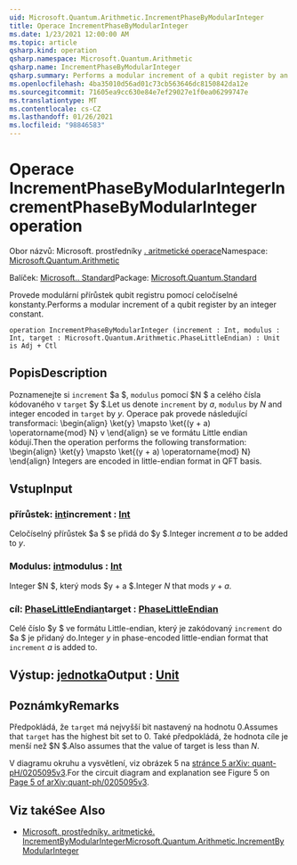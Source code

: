 ```yaml
---
uid: Microsoft.Quantum.Arithmetic.IncrementPhaseByModularInteger
title: Operace IncrementPhaseByModularInteger
ms.date: 1/23/2021 12:00:00 AM
ms.topic: article
qsharp.kind: operation
qsharp.namespace: Microsoft.Quantum.Arithmetic
qsharp.name: IncrementPhaseByModularInteger
qsharp.summary: Performs a modular increment of a qubit register by an integer constant.
ms.openlocfilehash: 4ba35010d56ad01c73cb563646dc8150842da12e
ms.sourcegitcommit: 71605ea9cc630e84e7ef29027e1f0ea06299747e
ms.translationtype: MT
ms.contentlocale: cs-CZ
ms.lasthandoff: 01/26/2021
ms.locfileid: "98846583"
---
```

# <a name="incrementphasebymodularinteger-operation"></a><span data-ttu-id="b15bf-102">Operace IncrementPhaseByModularInteger</span><span class="sxs-lookup"><span data-stu-id="b15bf-102">IncrementPhaseByModularInteger operation</span></span>

<span data-ttu-id="b15bf-103">Obor názvů: Microsoft. prostředníky [. aritmetické operace](xref:Microsoft.Quantum.Arithmetic)</span><span class="sxs-lookup"><span data-stu-id="b15bf-103">Namespace: [Microsoft.Quantum.Arithmetic](xref:Microsoft.Quantum.Arithmetic)</span></span>

<span data-ttu-id="b15bf-104">Balíček: [Microsoft.. Standard](https://nuget.org/packages/Microsoft.Quantum.Standard)</span><span class="sxs-lookup"><span data-stu-id="b15bf-104">Package: [Microsoft.Quantum.Standard](https://nuget.org/packages/Microsoft.Quantum.Standard)</span></span>


<span data-ttu-id="b15bf-105">Provede modulární přírůstek qubit registru pomocí celočíselné konstanty.</span><span class="sxs-lookup"><span data-stu-id="b15bf-105">Performs a modular increment of a qubit register by an integer constant.</span></span>

```qsharp
operation IncrementPhaseByModularInteger (increment : Int, modulus : Int, target : Microsoft.Quantum.Arithmetic.PhaseLittleEndian) : Unit is Adj + Ctl
```


## <a name="description"></a><span data-ttu-id="b15bf-106">Popis</span><span class="sxs-lookup"><span data-stu-id="b15bf-106">Description</span></span>

<span data-ttu-id="b15bf-107">Poznamenejte si `increment` $a $, `modulus` pomocí $N $ a celého čísla kódovaného v `target` $y $.</span><span class="sxs-lookup"><span data-stu-id="b15bf-107">Let us denote `increment` by $a$, `modulus` by $N$ and integer encoded in `target` by $y$.</span></span>
<span data-ttu-id="b15bf-108">Operace pak provede následující transformaci: \begin{align} \ket{y} \mapsto \ket{(y + a) \operatorname{mod} N} v \end{align} se ve formátu Little endian kódují.</span><span class="sxs-lookup"><span data-stu-id="b15bf-108">Then the operation performs the following transformation: \begin{align} \ket{y} \mapsto \ket{(y + a) \operatorname{mod} N} \end{align} Integers are encoded in little-endian format in QFT basis.</span></span>

## <a name="input"></a><span data-ttu-id="b15bf-109">Vstup</span><span class="sxs-lookup"><span data-stu-id="b15bf-109">Input</span></span>

### <a name="increment--int"></a><span data-ttu-id="b15bf-110">přírůstek: [int](xref:microsoft.quantum.lang-ref.int)</span><span class="sxs-lookup"><span data-stu-id="b15bf-110">increment : [Int](xref:microsoft.quantum.lang-ref.int)</span></span>

<span data-ttu-id="b15bf-111">Celočíselný přírůstek $a $ se přidá do $y $.</span><span class="sxs-lookup"><span data-stu-id="b15bf-111">Integer increment $a$ to be added to $y$.</span></span>


### <a name="modulus--int"></a><span data-ttu-id="b15bf-112">Modulus: [int](xref:microsoft.quantum.lang-ref.int)</span><span class="sxs-lookup"><span data-stu-id="b15bf-112">modulus : [Int](xref:microsoft.quantum.lang-ref.int)</span></span>

<span data-ttu-id="b15bf-113">Integer $N $, který mods $y + a $.</span><span class="sxs-lookup"><span data-stu-id="b15bf-113">Integer $N$ that mods $y + a$.</span></span>


### <a name="target--phaselittleendian"></a><span data-ttu-id="b15bf-114">cíl: [PhaseLittleEndian](xref:Microsoft.Quantum.Arithmetic.PhaseLittleEndian)</span><span class="sxs-lookup"><span data-stu-id="b15bf-114">target : [PhaseLittleEndian](xref:Microsoft.Quantum.Arithmetic.PhaseLittleEndian)</span></span>

<span data-ttu-id="b15bf-115">Celé číslo $y $ ve formátu Little-endian, který je zakódovaný `increment` do $a $ je přidaný do.</span><span class="sxs-lookup"><span data-stu-id="b15bf-115">Integer $y$ in phase-encoded little-endian format that `increment` $a$ is added to.</span></span>



## <a name="output--unit"></a><span data-ttu-id="b15bf-116">Výstup: [jednotka](xref:microsoft.quantum.lang-ref.unit)</span><span class="sxs-lookup"><span data-stu-id="b15bf-116">Output : [Unit](xref:microsoft.quantum.lang-ref.unit)</span></span>



## <a name="remarks"></a><span data-ttu-id="b15bf-117">Poznámky</span><span class="sxs-lookup"><span data-stu-id="b15bf-117">Remarks</span></span>

<span data-ttu-id="b15bf-118">Předpokládá, že `target` má nejvyšší bit nastavený na hodnotu 0.</span><span class="sxs-lookup"><span data-stu-id="b15bf-118">Assumes that `target` has the highest bit set to 0.</span></span>
<span data-ttu-id="b15bf-119">Také předpokládá, že hodnota cíle je menší než $N $.</span><span class="sxs-lookup"><span data-stu-id="b15bf-119">Also assumes that the value of target is less than $N$.</span></span>

<span data-ttu-id="b15bf-120">V diagramu okruhu a vysvětlení, viz obrázek 5 na [stránce 5 arXiv: quant-pH/0205095v3](https://arxiv.org/pdf/quant-ph/0205095v3.pdf#page=5).</span><span class="sxs-lookup"><span data-stu-id="b15bf-120">For the circuit diagram and explanation see Figure 5 on [Page 5 of arXiv:quant-ph/0205095v3](https://arxiv.org/pdf/quant-ph/0205095v3.pdf#page=5).</span></span>

## <a name="see-also"></a><span data-ttu-id="b15bf-121">Viz také</span><span class="sxs-lookup"><span data-stu-id="b15bf-121">See Also</span></span>

- [<span data-ttu-id="b15bf-122">Microsoft. prostředníky. aritmetické. IncrementByModularInteger</span><span class="sxs-lookup"><span data-stu-id="b15bf-122">Microsoft.Quantum.Arithmetic.IncrementByModularInteger</span></span>](xref:Microsoft.Quantum.Arithmetic.IncrementByModularInteger)